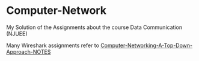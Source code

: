 # Computer-Network
My Solution of the Assignments about the course Data Communication (NJUEE)

Many Wireshark assignments refer to [Computer-Networking-A-Top-Down-Approach-NOTES](https://github.com/moranzcw/Computer-Networking-A-Top-Down-Approach-NOTES)
